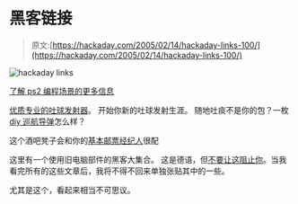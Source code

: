 # 黑客链接

> 原文:[https://hackaday.com/2005/02/14/hackaday-links-100/](https://hackaday.com/2005/02/14/hackaday-links-100/)

![hackaday links](../Images/f4f7d1757b3876bbc64ad8a7277103e6.png)

[了解 ps2 编程场景的更多信息](http://ps2dev.org/kb.x?T=691)

[优质专业的吐球发射器](http://www.rotteneggs.com/r3/show/se/28051.html)。
开始你新的吐球发射生涯。
随地吐痰不是你的包？一枚 [diy 巡航导弹](http://www.interestingprojects.com/cruisemissile/diary.shtml)怎么样？

这个酒吧凳子会和你的[基本邮票经纪人](http://www.hackaday.com/entry/1234000363031239/)很配

这里有一个使用旧电脑部件的黑客大集合。
这是德语，但[不要让这阻止你](http://translate.google.com/translate?hl=en&sl=de&u=http://www.heise.de/ct/machflott/projekte/)。当我看完所有的这些文章后，我将不得不回来单独张贴其中的一些。

尤其是这个，看起来相当不可思议。
